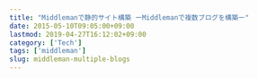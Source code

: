 ```yaml
---
title: "Middlemanで静的サイト構築 ーMiddlemanで複数ブログを構築ー"
date: 2015-05-10T09:05:00+09:00
lastmod: 2019-04-27T16:12:02+09:00
category: ['Tech']
tags: ['middleman']
slug: middleman-multiple-blogs
---
```

